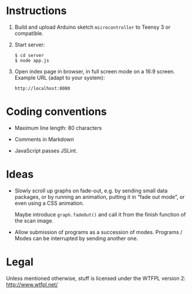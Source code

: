 Instructions
============

 1. Build and upload Arduino sketch `microcontroller` to Teensy 3 or
    compatible.

 2. Start server:

        $ cd server
        $ node app.js

 3. Open index page in browser, in full screen mode on a 16:9 screen. Example
    URL (adapt to your system):

        http://localhost:8080


Coding conventions
==================

  * Maximum line length: 80 characters

  * Comments in Markdown

  * JavaScript passes JSLint.


Ideas
=====

  * Slowly scroll up graphs on fade-out, e.g. by sending small data packages,
    or by running an animation, putting it in “fade out mode”, or even using a
    CSS animation.

    Maybe introduce `graph.fadeOut()` and call it from the finish function of
    the scan image.

  * Allow submission of programs as a succession of modes. Programs / Modes can
    be interrupted by sending another one.


Legal
=====

Unless mentioned otherwise, stuff is licensed under the WTFPL version 2:
<http://www.wtfpl.net/>
